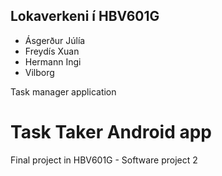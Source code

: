 ## Lokaverkeni í HBV601G
- Ásgerður Júlía
- Freydís Xuan
- Hermann Ingi
- Vilborg

Task manager application
# Task Taker Android app

Final project in HBV601G - Software project 2

